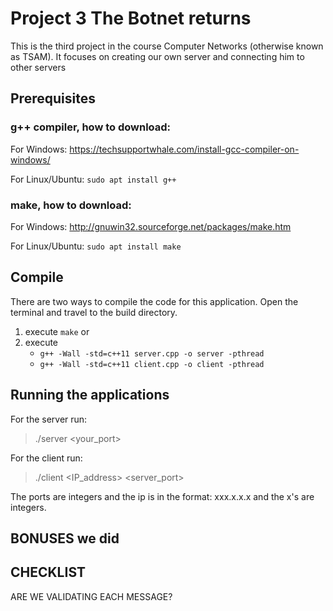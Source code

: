 # Project 3 The Botnet returns

This is the third project in the course Computer Networks (otherwise known as TSAM).
It focuses on creating our own server and connecting him to other servers

## Prerequisites

### **g++ compiler**, how to download:

For Windows: https://techsupportwhale.com/install-gcc-compiler-on-windows/

For Linux/Ubuntu: `sudo apt install g++`

### **make**, how to download:

For Windows: http://gnuwin32.sourceforge.net/packages/make.htm

For Linux/Ubuntu:
`sudo apt install make`

## Compile

There are two ways to compile the code for this application. Open the terminal and travel to the build directory.

1. execute `make` or
2. execute
   - `g++ -Wall -std=c++11 server.cpp -o server -pthread`
   - `g++ -Wall -std=c++11 client.cpp -o client -pthread`

## Running the applications

For the server run:

> ./server <your_port>

For the client run:

> ./client <IP_address> <server_port>

The ports are integers and the ip is in the format: xxx.x.x.x and the x's are integers.

## BONUSES we did

## CHECKLIST

ARE WE VALIDATING EACH MESSAGE?
